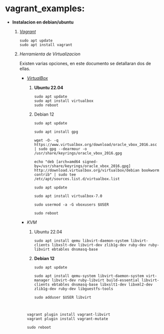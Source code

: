 # vagrant_examples:

- **Instalacion en debian/ubuntu**

    1. *[Vagrant](https://www.vagrantup.com/)*

        ```
        sudo apt update
        sudo apt install vagrant
        ```

    2. *Herramienta de Virtualizacion*

        Existen varias opciones, en este documento se detallaran dos de ellas.

        - *[VirtualBox](https://www.virtualbox.org/)*

            1. **Ubuntu 22.04**

                ```
                sudo apt update
                sudo apt install virtualbox
                sudo reboot
                ```

            2. Debian 12


                ```
                sudo apt update

                sudo apt install gpg

                wget -O- -q https://www.virtualbox.org/download/oracle_vbox_2016.asc | sudo gpg --dearmour -o /usr/share/keyrings/oracle_vbox_2016.gpg

                echo "deb [arch=amd64 signed-by=/usr/share/keyrings/oracle_vbox_2016.gpg] http://download.virtualbox.org/virtualbox/debian bookworm contrib" | sudo tee /etc/apt/sources.list.d/virtualbox.list

                sudo apt update

                sudo apt install virtualbox-7.0

                sudo usermod -a -G vboxusers $USER

                sudo reboot
                ```


        - *KVM*

            1. Ubuntu 22.04
                ```
                sudo apt install qemu libvirt-daemon-system libvirt-clients libxslt-dev libvirt-dev zlib1g-dev ruby-dev ruby-libvirt ebtables dnsmasq-base
                ```

            2. **Debian 12**

                ```
                sudo apt update

                sudo apt install qemu-system libvirt-daemon-system virt-manager libvirt-dev ruby-libvirt build-essential libvirt-clients ebtables dnsmasq-base libxslt1-dev libxml2-dev zlib1g-dev ruby-dev libguestfs-tools

                sudo adduser $USER libvirt



                ```



            ```
            vagrant plugin install vagrant-libvirt
            vagrant plugin install vagrant-mutate

            sudo reboot
            ```
